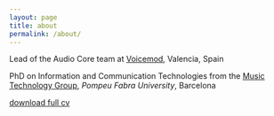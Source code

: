 ```yaml
---
layout: page
title: about
permalink: /about/
---
```


Lead of the Audio Core team at [Voicemod](https://voicemod.net/), Valencia, Spain

PhD on Information and Communication Technologies from the [Music Technology Group](https://www.upf.edu/web/mtg), *Pompeu Fabra University*, Barcelona

[download full cv](./CV.pdf)
